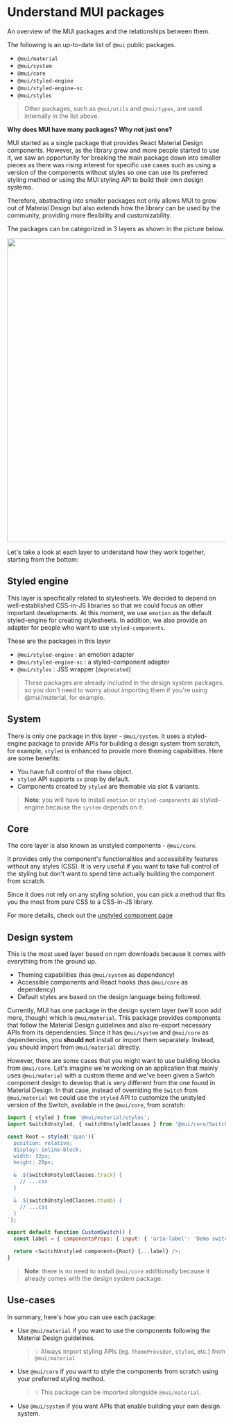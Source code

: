 # Understand MUI packages

<p class="description">An overview of the MUI packages and the relationships between them.</p>

The following is an up-to-date list of `@mui` public packages.

- `@mui/material`
- `@mui/system`
- `@mui/core`
- `@mui/styled-engine`
- `@mui/styled-engine-sc`
- `@mui/styles`

> Other packages, such as `@mui/utils` and `@mui/types`, are used internally in the list above.

**Why does MUI have many packages? Why not just one?**

MUI started as a single package that provides React Material Design components.
However, as the library grew and more people started to use it, we saw an opportunity for breaking the main package down into smaller pieces as there was rising interest for specific use cases such as using a version of the components without styles so one can use its preferred styling method or using the MUI styling API to build their own design systems.

Therefore, abstracting into smaller packages not only allows MUI to grow out of Material Design but also extends how the library can be used by the community, providing more flexibility and customizability.

The packages can be categorized in 3 layers as shown in the picture below.

<img src="/static/images/packages/mui-packages.png" style="width: 700px; max-width: 100%;" />

Let's take a look at each layer to understand how they work together, starting from the bottom:

## Styled engine

This layer is specifically related to stylesheets.
We decided to depend on well-established CSS-in-JS libraries so that we could focus on other important developments.
At this moment, we use `emotion` as the default styled-engine for creating stylesheets.
In addition, we also provide an adapter for people who want to use `styled-components`.

These are the packages in this layer

- `@mui/styled-engine` : an emotion adapter
- `@mui/styled-engine-sc` : a styled-component adapter
- `@mui/styles` : JSS wrapper (`deprecated`)

> These packages are already included in the design system packages, so you don't need to worry about importing them if you're using @mui/material, for example.

## System

There is only one package in this layer - `@mui/system`.
It uses a styled-engine package to provide APIs for building a design system from scratch, for example, `styled` is enhanced to provide more theming capabilities.
Here are some benefits:

- You have full control of the `theme` object.
- `styled` API supports `sx` prop by default.
- Components created by `styled` are themable via slot & variants.

> **Note**: you will have to install `emotion` or `styled-components` as styled-engine because the `system` depends on it.

## Core

The core layer is also known as unstyled components - `@mui/core`.

It provides only the component's functionalities and accessibility features without any styles (CSS). It is very useful if you want to take full control of the styling but don't want to spend time actually building the component from scratch.

Since it does not rely on any styling solution, you can pick a method that fits you the most from pure CSS to a CSS-in-JS library.

For more details, check out the [unstyled component page](/customization/unstyled-components/)

## Design system

This is the most used layer based on npm downloads because it comes with everything from the ground up.

- Theming capabilities (has `@mui/system` as dependency)
- Accessible components and React hooks (has `@mui/core` as dependency)
- Default styles are based on the design language being followed.

Currently, MUI has one package in the design system layer (we'll soon add more, though) which is `@mui/material`.
This package provides components that follow the Material Design guidelines and also re-export necessary APIs from its dependencies.
Since it has `@mui/system` and `@mui/core` as dependencies, you **should not** install or import them separately.
Instead, you should import from `@mui/material` directly.

However, there are some cases that you might want to use building blocks from `@mui/core`. Let's imagine we're working on an application that mainly uses `@mui/material` with a custom theme and we've been given a Switch component design to develop that is very different from the one found in Material Design.
In that case, instead of overriding the `Switch` from `@mui/material` we could use the `styled` API to customize the unstyled version of the Switch, available in the `@mui/core`, from scratch:

```js
import { styled } from '@mui/material/styles';
import SwitchUnstyled, { switchUnstyledClasses } from '@mui/core/SwitchUnstyled';

const Root = styled('span')(`
  position: relative;
  display: inline-block;
  width: 32px;
  height: 20px;

  & .${switchUnstyledClasses.track} {
    // ...css
  }

  & .${switchUnstyledClasses.thumb} {
    // ...css
  }
`);

export default function CustomSwitch() {
  const label = { componentsProps: { input: { 'aria-label': 'Demo switch' } } };

  return <SwitchUnstyled component={Root} {...label} />;
}
```

> **Note**: there is no need to install `@mui/core` additionally because it already comes with the design system package.

## Use-cases

In summary, here's how you can use each package:

- Use `@mui/material` if you want to use the components following the Material Design guidelines.
  > 💡 Always import styling APIs (eg. `ThemeProvider`, `styled`, etc.) from `@mui/material`
- Use `@mui/core` if you want to style the components from scratch using your preferred styling method.
  > 💡 This package can be imported alongside `@mui/material`.
- Use `@mui/system` if you want APIs that enable building your own design system.

